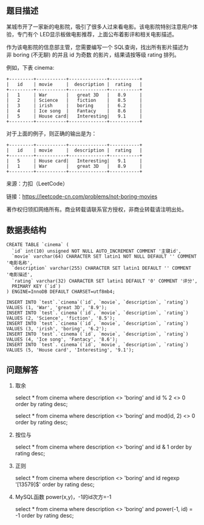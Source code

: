 ## 题目描述

某城市开了一家新的电影院，吸引了很多人过来看电影。该电影院特别注意用户体验，专门有个 LED显示板做电影推荐，上面公布着影评和相关电影描述。

作为该电影院的信息部主管，您需要编写一个 SQL查询，找出所有影片描述为非 boring (不无聊) 的并且 id 为奇数 的影片，结果请按等级 rating 排列。

例如，下表 cinema:

```
+---------+-----------+--------------+-----------+
|   id    | movie     |  description |  rating   |
+---------+-----------+--------------+-----------+
|   1     | War       |   great 3D   |   8.9     |
|   2     | Science   |   fiction    |   8.5     |
|   3     | irish     |   boring     |   6.2     |
|   4     | Ice song  |   Fantacy    |   8.6     |
|   5     | House card|   Interesting|   9.1     |
+---------+-----------+--------------+-----------+
```

对于上面的例子，则正确的输出是为：

```
+---------+-----------+--------------+-----------+
|   id    | movie     |  description |  rating   |
+---------+-----------+--------------+-----------+
|   5     | House card|   Interesting|   9.1     |
|   1     | War       |   great 3D   |   8.9     |
+---------+-----------+--------------+-----------+
```

来源：力扣（LeetCode）

链接：https://leetcode-cn.com/problems/not-boring-movies

著作权归领扣网络所有。商业转载请联系官方授权，非商业转载请注明出处。

## 数据表结构

```
CREATE TABLE `cinema` (
  `id` int(10) unsigned NOT NULL AUTO_INCREMENT COMMENT '主键id',
  `movie` varchar(64) CHARACTER SET latin1 NOT NULL DEFAULT '' COMMENT '电影名称',
  `description` varchar(255) CHARACTER SET latin1 DEFAULT '' COMMENT '电影描述',
  `rating` varchar(32) CHARACTER SET latin1 DEFAULT '0' COMMENT '评分',
  PRIMARY KEY (`id`)
) ENGINE=InnoDB DEFAULT CHARSET=utf8mb4;

INSERT INTO `test`.`cinema`(`id`, `movie`, `description`, `rating`) VALUES (1, 'War', 'great 3D', '8.9');
INSERT INTO `test`.`cinema`(`id`, `movie`, `description`, `rating`) VALUES (2, 'Science', 'fiction', '8.5');
INSERT INTO `test`.`cinema`(`id`, `movie`, `description`, `rating`) VALUES (3, 'irish', 'boring', '6.2');
INSERT INTO `test`.`cinema`(`id`, `movie`, `description`, `rating`) VALUES (4, 'Ice song', 'Fantacy', '8.6');
INSERT INTO `test`.`cinema`(`id`, `movie`, `description`, `rating`) VALUES (5, 'House card', 'Interesting', '9.1');

```

## 问题解答

1. 取余

    select * from cinema where description <> 'boring' and id % 2 <> 0 order by rating desc;
    
    select * from cinema where description <> 'boring' and mod(id, 2) <> 0 order by rating desc;

2. 按位与

   select * from cinema where description <> 'boring' and id & 1 order by rating desc;
   
3. 正则

   select * from cinema where description <> 'boring' and id regexp '[13579]$' order by rating desc;
   
4. MySQL函数 power(x,y)，-1的id次方=-1

   select * from cinema where description <> 'boring' and power(-1, id) = -1 order by rating desc;
   